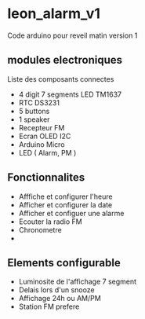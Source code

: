 # leon_alarm_v1
Code arduino pour reveil matin version 1

## modules electroniques

Liste des composants connectes

+ 4 digit 7 segments LED TM1637
+ RTC DS3231
+ 5 buttons
+ 1 speaker
+ Recepteur FM 
+ Ecran OLED I2C 
+ Arduino Micro 
+ LED ( Alarm, PM )

## Fonctionnalites

+ Afffiche et configurer l'heure
+ Afficher et configurer la date
+ Afficher et configuer une alarme
+ Ecouter la radio FM
+ Chronometre
+ 

## Elements configurable

+ Luminosite de l'affichage 7 segment
+ Delais lors d'un snooze
+ Affichage 24h ou AM/PM
+ Station FM prefere
